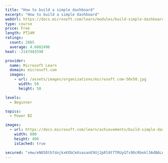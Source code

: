 ```yaml
---
title: "How to build a simple dashboard"
excerpt: "How to build a simple dashboard"
webUrl: https://docs.microsoft.com/learn/modules/build-simple-dashboard/
type: course
price: Free
length: PT24M
ratings:
  count: 2085
  average: 4.6882496
heat: -2147483598

provider:
  name: Microsoft Learn
  domain: microsoft.com
  images:
    - url: /assets/images/organizations/microsoft.com-50x50.jpg
      width: 50
      height: 50

levels:
  - Beginner

topics:
  - Power BI

images:
  - url: https://docs.microsoft.com/learn/achievements/build-simple-dashboard-social.png
    width: 800
    height: 400
    isCached: true

secured: "vmw/eN05Dtb7dojkxKObCmXvasanE9Uj2pRl0tTTRUyGTs9OcRbekl3AdBALnzjlPYhB4jrSS6dpLuDWW+NNgBt+52+dJLzR9n/e1sR1p7Wj6j03Sky1YeioPvi3a0fRqj1r3zFtgzYnuDNWle3l5SrSJEpQmsNzksIelNgyy2MXFcSU7cKDmMLbz+1+CO8kGAIozNeEt2mvdB4+l58x1/CgNtbsQ75gJxtuVE0Doc2izZ3ty3EoojOG/LpTR4j8u2FCQv1nwcHoC8VeHNeQ5ZuhZQuhI1wYyhFd3jPAO7H8fFQiIJi8nwW9qLV6G+cLbLtim4xLfXu5jzPs4oaN8i/Wi3ms8J3n/Y1es6i8ll7Q2cUpzunl39IfE4VlKZebwGbdE/6pUOdc3k5q9oVJ3TH92b6iz7g5ek6RAD/tIww=;0OvWNdcDUNGXopvFC3dBtQ=="
---
```


